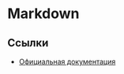 Markdown
========

Ссылки
------

 * [Официальная документация](http://daringfireball.net/projects/markdown/syntax)

